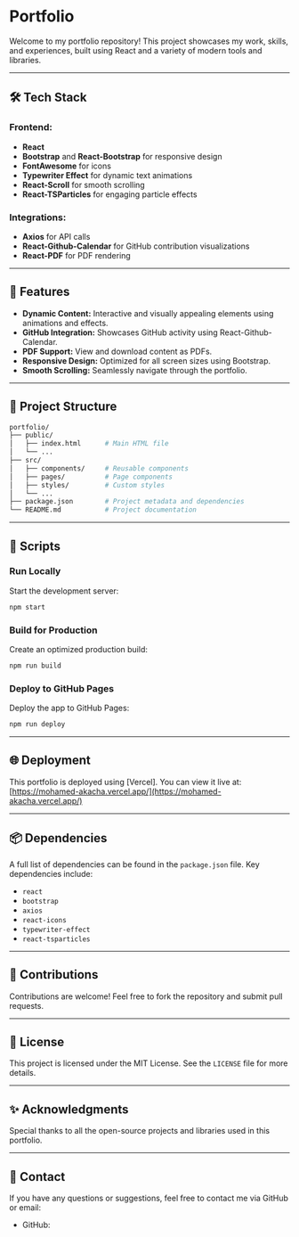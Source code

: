 # Portfolio

Welcome to my portfolio repository! This project showcases my work, skills, and experiences, built using React and a variety of modern tools and libraries.

---

## 🛠️ Tech Stack

### Frontend:
- **React**
- **Bootstrap** and **React-Bootstrap** for responsive design
- **FontAwesome** for icons
- **Typewriter Effect** for dynamic text animations
- **React-Scroll** for smooth scrolling
- **React-TSParticles** for engaging particle effects

### Integrations:
- **Axios** for API calls
- **React-Github-Calendar** for GitHub contribution visualizations
- **React-PDF** for PDF rendering

---

## 🚀 Features
- **Dynamic Content:** Interactive and visually appealing elements using animations and effects.
- **GitHub Integration:** Showcases GitHub activity using React-Github-Calendar.
- **PDF Support:** View and download content as PDFs.
- **Responsive Design:** Optimized for all screen sizes using Bootstrap.
- **Smooth Scrolling:** Seamlessly navigate through the portfolio.

---

## 📂 Project Structure
```bash
portfolio/
├── public/
│   ├── index.html      # Main HTML file
│   └── ...
├── src/
│   ├── components/     # Reusable components
│   ├── pages/          # Page components
│   ├── styles/         # Custom styles
│   └── ...
├── package.json        # Project metadata and dependencies
└── README.md           # Project documentation
```

---

## 📜 Scripts

### Run Locally
Start the development server:
```bash
npm start
```

### Build for Production
Create an optimized production build:
```bash
npm run build
```

### Deploy to GitHub Pages
Deploy the app to GitHub Pages:
```bash
npm run deploy
```

---

## 🌐 Deployment
This portfolio is deployed using [Vercel]. You can view it live at:
[https://mohamed-akacha.vercel.app/](https://mohamed-akacha.vercel.app/)

---

## 📦 Dependencies
A full list of dependencies can be found in the `package.json` file. Key dependencies include:
- `react`
- `bootstrap`
- `axios`
- `react-icons`
- `typewriter-effect`
- `react-tsparticles`

---

## 🤝 Contributions
Contributions are welcome! Feel free to fork the repository and submit pull requests.

---

## 📝 License
This project is licensed under the MIT License. See the `LICENSE` file for more details.

---

## ✨ Acknowledgments
Special thanks to all the open-source projects and libraries used in this portfolio.

---

## 📨 Contact
If you have any questions or suggestions, feel free to contact me via GitHub or email:
- GitHub: [<FucciUnavailable>](https://github.com/FucciUnavailable/)
